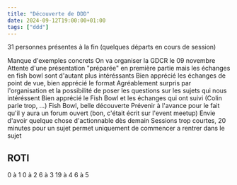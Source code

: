 ```yaml
---
title: "Découverte de DDD"
date: 2024-09-12T19:00:00+01:00
tags: ["ddd"]
---
```


31 personnes présentes à la fin (quelques départs en cours de session)

Manque d'exemples concrets
On va organiser la GDCR le 09 novembre
Attente d'une présentation "préparée" en première partie mais les échanges en fish bowl sont d'autant plus intéréssants
Bien apprécié les échanges de point de vue, bien apprécié le format
Agréablement surpris par l'organisation et la possibilité de poser les questions sur les sujets qui nous intéréssent
Bien apprécié le Fish Bowl et les échanges qui ont suivi (Colin parle trop, ...)
Fish Bowl, belle découverte
Prévenir à l'avance pour le fait qu'il y aura un forum ouvert (bon, c'était écrit sur l'event meetup)
Envie d'avoir quelque chose d'actionnable dès demain
Sessions trop courtes, 20 minutes pour un sujet permet uniquement de commencer a rentrer dans le sujet

## ROTI

0 à 1
0 à 2
6 à 3
19 à 4 
6 à 5
